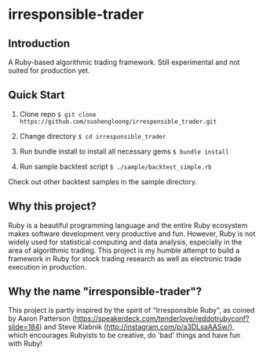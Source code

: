 irresponsible-trader
====================

## Introduction ##

A Ruby-based algorithmic trading framework. Still experimental and not suited for production yet.

## Quick Start ##

1. Clone repo
`$ git clone https://github.com/sushengloong/irresponsible_trader.git`

2. Change directory
`$ cd irresponsible_trader`

3. Run bundle install to install all necessary gems
`$ bundle install`

4. Run sample backtest script
`$ ./sample/backtest_simple.rb`

Check out other backtest samples in the sample directory.

## Why this project? ##

Ruby is a beautiful programming language and the entire Ruby ecosystem makes software development very productive and fun. However, Ruby is not widely used for statistical computing and data analysis, especially in the area of algorithmic trading. This project is my humble attempt to build a framework in Ruby for stock trading research as well as electronic trade execution in production.

## Why the name "irresponsible-trader"? ##

This project is partly inspired by the spirit of "Irresponsible Ruby", as coined by Aaron Patterson (https://speakerdeck.com/tenderlove/reddotrubyconf?slide=184) and Steve Klabnik (http://instagram.com/p/a3DLsaAASw/), which encourages Rubyists to be creative, do 'bad' things and have fun with Ruby!
